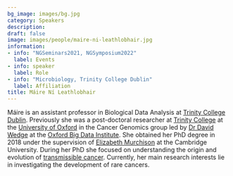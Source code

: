 ```yaml
---
bg_image: images/bg.jpg
category: Speakers
description: 
draft: false
image: images/people/maire-ni-leathlobhair.jpg
information:
- info: "NGSeminars2021, NGSymposium2022"
  label: Events
- info: speaker
  label: Role
- info: "Microbiology, Trinity College Dublin"
  label: Affiliation
title: Máire Ní Leathlobhair
---
```


Máire is an assistant professor in Biological Data Analysis at [Trinity College Dublin](https://www.tcd.ie/). Previously she was a post-doctoral researcher at [Trinity College](https://www.trinity.ox.ac.uk/) at the [University of Oxford](http://www.ox.ac.uk/) in the Cancer Genomics group led by [Dr David Wedge](https://www.bdi.ox.ac.uk/Team/david-wedge) at the [Oxford Big Data Institute](https://www.bdi.ox.ac.uk/). She obtained her PhD degree in 2018 under the supervision of [Elizabeth Murchison](https://www.tcg.vet.cam.ac.uk/directory/elizabeth-murchison) at the Cambridge University. During her PhD she focused on understanding the origin and evolution of [transmissible cancer](https://www.tcg.vet.cam.ac.uk/about). Currently, her main research interests lie in investigating the development of rare cancers.
